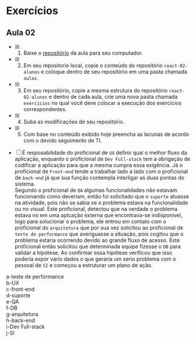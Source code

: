 # Exercícios

## Aula 02

- [x] 1. Baixe o [repositório](https://github.com/tecno-start/react-02-alunos) da aula para seu computador.
- [x] 2. Em seu repositorio local, copie o conteúdo do repositório `react-02-alunos` e coloque dentro de seu repositório em uma pasta chamada `aulas`.
- [x] 3. Em seu repositório, copie a mesma estrutura do repositório `react-02-alunos` e dentro de cada aula, crie uma nova pasta chamada `exercicios` no
   qual você deve colocar a execução dos exercícios correspondentes.
- [x] 4. Suba as modificações de seu repositório.
- [x] 5. Com base no conteúdo exibido hoje preencha as lacunas de acordo com o devido seguimento de TI.

- [ ] É resposabilidade do proficional de ` UX ` definir qual o melhor fluxo da aplicação, enquanto o proficional de `Dev Full-stack` tem a obrigação de 
codificar a aplicação para que a mesma cumpra essa exigência. Já o proficional de `Front-end` tende a trabalhar lado a lado com o proficional de 
`back-end` já que sua função contempla interligar as duas pontas do sistema.\
Segundo o proficional de `QA` algumas funcionalidades não estavam funcionando como deveriam, então foi solicitado que o `suporte` atuasse na 
atividade, pois não se sabia se o problema estava na funcionalidade ou no visual. Este proficional, detectou que na verdade o problema estava no 
em uma aplcação externa que encontrava-se indisponível, logo para solucionar o problema, ele entrou em contato com o proficional do `arquitetura` que 
por sua vez solicitou ao proficional de `teste de performance` que averiguasse a situação, pois cogitou que o problema estaria ocorrendo devido ao grande fluxo de acesso. Este proficional então solicitou que determinada equipe fizesse o `DB` para validar a hipótese. Ao confirmar essa hipótese verificou que isso poderia expor vário dados o que geraria um serio problema com o pessoal de `SI` e começou a estruturar um plano de ação.


a-teste de performance\
b-UX\
c-front-end\
d-suporte\
e-QA\
f-DB\
g-arquitetura\
h-back-end\
i-Dev Full-stack\
j-SI
